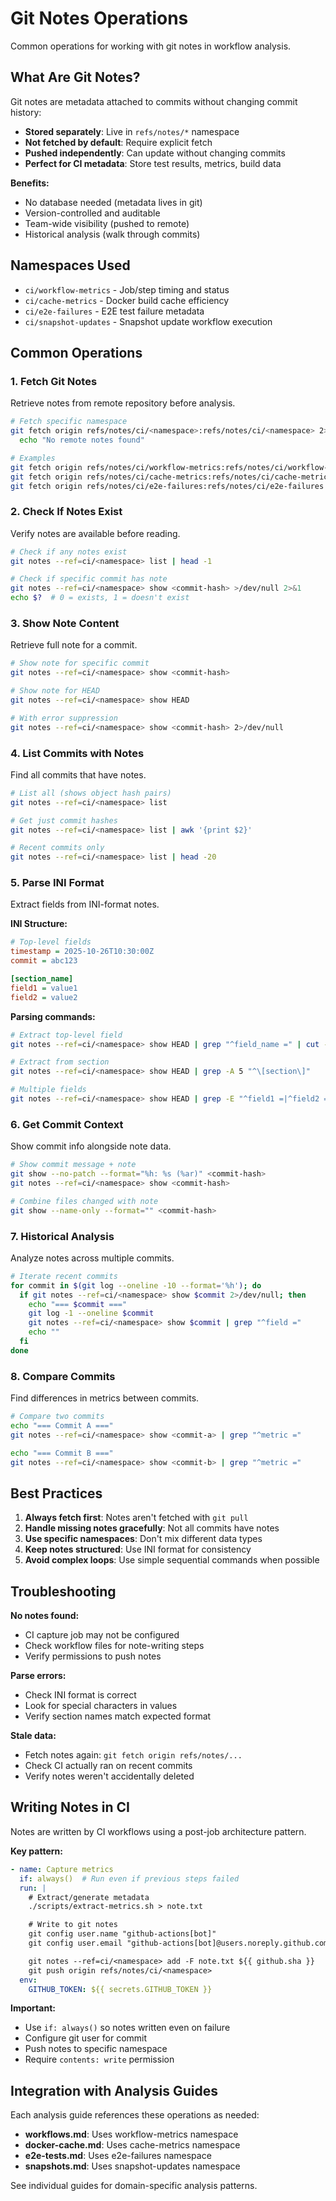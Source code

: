 # Git Notes Operations

Common operations for working with git notes in workflow analysis.

## What Are Git Notes?

Git notes are metadata attached to commits without changing commit history:
- **Stored separately**: Live in `refs/notes/*` namespace
- **Not fetched by default**: Require explicit fetch
- **Pushed independently**: Can update without changing commits
- **Perfect for CI metadata**: Store test results, metrics, build data

**Benefits:**
- No database needed (metadata lives in git)
- Version-controlled and auditable
- Team-wide visibility (pushed to remote)
- Historical analysis (walk through commits)

## Namespaces Used

- `ci/workflow-metrics` - Job/step timing and status
- `ci/cache-metrics` - Docker build cache efficiency
- `ci/e2e-failures` - E2E test failure metadata
- `ci/snapshot-updates` - Snapshot update workflow execution

## Common Operations

### 1. Fetch Git Notes

Retrieve notes from remote repository before analysis.

```bash
# Fetch specific namespace
git fetch origin refs/notes/ci/<namespace>:refs/notes/ci/<namespace> 2>/dev/null || \
  echo "No remote notes found"

# Examples
git fetch origin refs/notes/ci/workflow-metrics:refs/notes/ci/workflow-metrics
git fetch origin refs/notes/ci/cache-metrics:refs/notes/ci/cache-metrics
git fetch origin refs/notes/ci/e2e-failures:refs/notes/ci/e2e-failures
```

### 2. Check If Notes Exist

Verify notes are available before reading.

```bash
# Check if any notes exist
git notes --ref=ci/<namespace> list | head -1

# Check if specific commit has note
git notes --ref=ci/<namespace> show <commit-hash> >/dev/null 2>&1
echo $?  # 0 = exists, 1 = doesn't exist
```

### 3. Show Note Content

Retrieve full note for a commit.

```bash
# Show note for specific commit
git notes --ref=ci/<namespace> show <commit-hash>

# Show note for HEAD
git notes --ref=ci/<namespace> show HEAD

# With error suppression
git notes --ref=ci/<namespace> show <commit-hash> 2>/dev/null
```

### 4. List Commits with Notes

Find all commits that have notes.

```bash
# List all (shows object hash pairs)
git notes --ref=ci/<namespace> list

# Get just commit hashes
git notes --ref=ci/<namespace> list | awk '{print $2}'

# Recent commits only
git notes --ref=ci/<namespace> list | head -20
```

### 5. Parse INI Format

Extract fields from INI-format notes.

**INI Structure:**
```ini
# Top-level fields
timestamp = 2025-10-26T10:30:00Z
commit = abc123

[section_name]
field1 = value1
field2 = value2
```

**Parsing commands:**
```bash
# Extract top-level field
git notes --ref=ci/<namespace> show HEAD | grep "^field_name =" | cut -d'=' -f2 | xargs

# Extract from section
git notes --ref=ci/<namespace> show HEAD | grep -A 5 "^\[section\]"

# Multiple fields
git notes --ref=ci/<namespace> show HEAD | grep -E "^field1 =|^field2 ="
```

### 6. Get Commit Context

Show commit info alongside note data.

```bash
# Show commit message + note
git show --no-patch --format="%h: %s (%ar)" <commit-hash>
git notes --ref=ci/<namespace> show <commit-hash>

# Combine files changed with note
git show --name-only --format="" <commit-hash>
```

### 7. Historical Analysis

Analyze notes across multiple commits.

```bash
# Iterate recent commits
for commit in $(git log --oneline -10 --format='%h'); do
  if git notes --ref=ci/<namespace> show $commit 2>/dev/null; then
    echo "=== $commit ==="
    git log -1 --oneline $commit
    git notes --ref=ci/<namespace> show $commit | grep "^field ="
    echo ""
  fi
done
```

### 8. Compare Commits

Find differences in metrics between commits.

```bash
# Compare two commits
echo "=== Commit A ==="
git notes --ref=ci/<namespace> show <commit-a> | grep "^metric ="

echo "=== Commit B ==="
git notes --ref=ci/<namespace> show <commit-b> | grep "^metric ="
```

## Best Practices

1. **Always fetch first**: Notes aren't fetched with `git pull`
2. **Handle missing notes gracefully**: Not all commits have notes
3. **Use specific namespaces**: Don't mix different data types
4. **Keep notes structured**: Use INI format for consistency
5. **Avoid complex loops**: Use simple sequential commands when possible

## Troubleshooting

**No notes found:**
- CI capture job may not be configured
- Check workflow files for note-writing steps
- Verify permissions to push notes

**Parse errors:**
- Check INI format is correct
- Look for special characters in values
- Verify section names match expected format

**Stale data:**
- Fetch notes again: `git fetch origin refs/notes/...`
- Check CI actually ran on recent commits
- Verify notes weren't accidentally deleted

## Writing Notes in CI

Notes are written by CI workflows using a post-job architecture pattern.

**Key pattern:**
```yaml
- name: Capture metrics
  if: always()  # Run even if previous steps failed
  run: |
    # Extract/generate metadata
    ./scripts/extract-metrics.sh > note.txt

    # Write to git notes
    git config user.name "github-actions[bot]"
    git config user.email "github-actions[bot]@users.noreply.github.com"

    git notes --ref=ci/<namespace> add -F note.txt ${{ github.sha }}
    git push origin refs/notes/ci/<namespace>
  env:
    GITHUB_TOKEN: ${{ secrets.GITHUB_TOKEN }}
```

**Important:**
- Use `if: always()` so notes written even on failure
- Configure git user for commit
- Push notes to specific namespace
- Require `contents: write` permission

## Integration with Analysis Guides

Each analysis guide references these operations as needed:
- **workflows.md**: Uses workflow-metrics namespace
- **docker-cache.md**: Uses cache-metrics namespace
- **e2e-tests.md**: Uses e2e-failures namespace
- **snapshots.md**: Uses snapshot-updates namespace

See individual guides for domain-specific analysis patterns.
